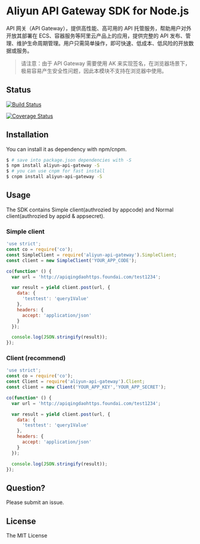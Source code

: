 Aliyun API Gateway SDK for Node.js
==================================

API 网关（API Gateway），提供高性能、高可用的 API 托管服务，帮助用户对外开放其部署在 ECS、容器服务等阿里云产品上的应用，提供完整的 API 发布、管理、维护生命周期管理。用户只需简单操作，即可快速、低成本、低风险的开放数据或服务。

> 请注意：由于 API Gateway 需要使用 AK 来实现签名，在浏览器场景下，极易容易产生安全性问题，因此本模块不支持在浏览器中使用。

## Status

[![Build Status](https://travis-ci.org/aliyun/api-gateway-nodejs-sdk.svg?branch=master)](https://travis-ci.org/aliyun/api-gateway-nodejs-sdk)

[![Coverage Status](https://coveralls.io/repos/github/aliyun/api-gateway-nodejs-sdk/badge.svg?branch=es5)](https://coveralls.io/github/aliyun/api-gateway-nodejs-sdk?branch=es5)

## Installation

You can install it as dependency with npm/cnpm.

```sh
$ # save into package.json dependencies with -S
$ npm install aliyun-api-gateway -S
$ # you can use cnpm for fast install
$ cnpm install aliyun-api-gateway -S
```

## Usage

The SDK contains Simple client(authrozied by appcode) and Normal client(authrozied by appid & appsecret).

### Simple client

```js
'use strict';
const co = require('co');
const SimpleClient = require('aliyun-api-gateway').SimpleClient;
const client = new SimpleClient('YOUR_APP_CODE');

co(function* () {
  var url = 'http://apiqingdaohttps.foundai.com/test1234';

  var result = yield client.post(url, {
    data: {
      'testtest': 'query1Value'
    },
    headers: {
      accept: 'application/json'
    }
  });

  console.log(JSON.stringify(result));
});

```

### Client (recommend)

```js
'use strict';
const co = require('co');
const Client = require('aliyun-api-gateway').Client;
const client = new Client('YOUR_APP_KEY','YOUR_APP_SECRET');

co(function* () {
  var url = 'http://apiqingdaohttps.foundai.com/test1234';

  var result = yield client.post(url, {
    data: {
      'testtest': 'query1Value'
    },
    headers: {
      accept: 'application/json'
    }
  });

  console.log(JSON.stringify(result));
});
```

## Question?

Please submit an issue.

## License

The MIT License

